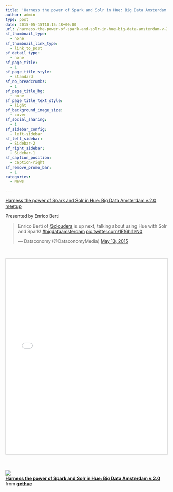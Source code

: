 ```yaml
---
title: 'Harness the power of Spark and Solr in Hue: Big Data Amsterdam v.2.0 meeetup'
author: admin
type: post
date: 2015-05-15T10:15:48+00:00
url: /harness-the-power-of-spark-and-solr-in-hue-big-data-amsterdam-v-2-0-meeetup/
sf_thumbnail_type:
  - none
sf_thumbnail_link_type:
  - link_to_post
sf_detail_type:
  - none
sf_page_title:
  - 1
sf_page_title_style:
  - standard
sf_no_breadcrumbs:
  - 1
sf_page_title_bg:
  - none
sf_page_title_text_style:
  - light
sf_background_image_size:
  - cover
sf_social_sharing:
  - 1
sf_sidebar_config:
  - left-sidebar
sf_left_sidebar:
  - Sidebar-2
sf_right_sidebar:
  - Sidebar-1
sf_caption_position:
  - caption-right
sf_remove_promo_bar:
  - 1
categories:
  - News

---
```

[Harness the power of Spark and Solr in Hue: Big Data Amsterdam v.2.0 meetup][1]

Presented by Enrico Berti

<blockquote class="twitter-tweet" lang="en" data-cards="hidden">
  <p dir="ltr" lang="en">
    Enrico Berti of <a href="https://twitter.com/cloudera">@cloudera</a> is up next, talking about using Hue with Solr and Spark! <a href="https://twitter.com/hashtag/bigdataamsterdam?src=hash">#bigdataamsterdam</a> <a href="http://t.co/1Ef6hl1zN0">pic.twitter.com/1Ef6hl1zN0</a>
  </p>

  <p>
    — Dataconomy (@DataconomyMedia) <a href="https://twitter.com/DataconomyMedia/status/598547927200636928">May 13, 2015</a>
  </p>
</blockquote>



&nbsp;

 <iframe style="border: 1px solid #CCC; border-width: 1px; margin-bottom: 5px; max-width: 100%;" src="//www.slideshare.net/slideshow/embed_code/key/MyBGsDSlENgUPb" width="1098" height="610" frameborder="0" marginwidth="0" marginheight="0" scrolling="no" allowfullscreen="allowfullscreen"></iframe>

&nbsp;

<img class="aligncenter  wp-image-2632" src="https://cdn.gethue.com/uploads/2015/05/IMG_2543-1024x768.jpg"  />

<div style="margin-bottom: 5px;">
  <strong> <a title="Harness the power of Spark and Solr in Hue: Big Data Amsterdam v.2.0" href="//www.slideshare.net/gethue/meetup-dataconomy" target="_blank" rel="noopener noreferrer">Harness the power of Spark and Solr in Hue: Big Data Amsterdam v.2.0</a> </strong> from <strong><a href="//www.slideshare.net/gethue" target="_blank" rel="noopener noreferrer">gethue</a></strong>
</div>

 [1]: http://www.meetup.com/Big-Data-Amsterdam/events/222106350/
